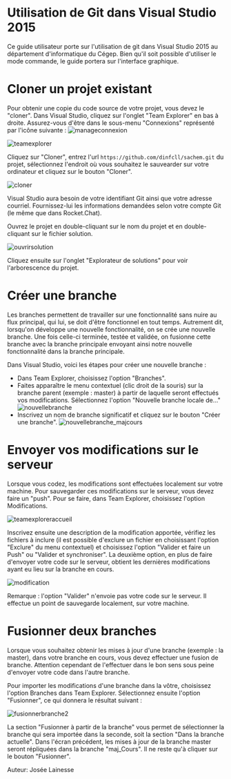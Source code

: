 # Utilisation de Git dans Visual Studio 2015
Ce guide utilisateur porte sur l'utilisation de git dans Visual Studio 2015 au département d'informatique du Cégep. Bien qu'il soit possible d'utiliser le mode commande, le guide portera sur l'interface graphique.

# Cloner un projet existant
Pour obtenir une copie du code source de votre projet, vous devez le "cloner". Dans Visual Studio, cliquez sur l'onglet "Team Explorer" en bas à droite. Assurez-vous d'être dans le sous-menu "Connexions" représenté par l'icône suivante : ![manageconnexion](https://github.com/dinfcll/sachem/blob/master/sachem/_Contribute/wiki/manageconnexion.png)

![teamexplorer](https://github.com/dinfcll/sachem/blob/master/sachem/_Contribute/wiki/teamexplorer.png)

Cliquez sur "Cloner", entrez l'url `https://github.com/dinfcll/sachem.git` du projet, sélectionnez l'endroit où vous souhaitez le sauvearder sur votre ordinateur et cliquez sur le bouton "Cloner".

![cloner](https://github.com/dinfcll/sachem/tree/blob/sachem/_Contribute/wiki/Capture.PNG)

Visual Studio aura besoin de votre identifiant Git ainsi que votre adresse courriel. Fournissez-lui les informations demandées selon votre compte Git (le même que dans Rocket.Chat).

Ouvrez le projet en double-cliquant sur le nom du projet et en double-cliquant sur le fichier solution.

![ouvrirsolution](https://github.com/dinfcll/sachem/blob/master/sachem/_Contribute/wiki/ouvrirsolution.png)

Cliquez ensuite sur l'onglet "Explorateur de solutions" pour voir l'arborescence du projet.


# Créer une branche
Les branches permettent de travailler sur une fonctionnalité sans nuire au flux principal, qui lui, se doit d'être fonctionnel en tout temps. Autrement dit, lorsqu'on développe une nouvelle fonctionnalité, on se crée une nouvelle branche. Une fois celle-ci terminée, testée et validée, on fusionne cette branche avec la branche principale envoyant ainsi notre nouvelle fonctionnalité dans la branche principale.

Dans Visual Studio, voici les étapes pour créer une nouvelle branche :
  - Dans Team Explorer, choisissez l'option "Branches".
  - Faites apparaître le menu contextuel (clic droit de la souris) sur la branche parent (exemple : master) à partir de laquelle seront effectués vos modifications. Sélectionnez l'option "Nouvelle branche locale de..."
![nouvellebranche](https://github.com/dinfcll/sachem/blob/master/sachem/_Contribute/wiki/nouvellebranche.png)
  - Inscrivez un nom de branche significatif et cliquez sur le bouton "Créer une branche".
![nouvellebranche_majcours](https://github.com/dinfcll/sachem/blob/master/sachem/_Contribute/wiki/nouvellebranche_majcours.png)


# Envoyer vos modifications sur le serveur
Lorsque vous codez, les modifications sont effectuées localement sur votre machine. Pour sauvegarder ces modifications sur le serveur, vous devez faire un "push". Pour se faire, dans Team Explorer, choisissez l'option Modifications.

![teamexploreraccueil](https://github.com/dinfcll/sachem/blob/master/sachem/_Contribute/wiki/teamexploreraccueil.png)

Inscrivez ensuite une description de la modification apportée, vérifiez les fichiers à inclure (il est possible d'exclure un fichier en choisissant l'option "Exclure" du menu contextuel) et choisissez l'option "Valider et faire un Push" ou "Valider et synchroniser". La deuxième option, en plus de faire d'envoyer votre code sur le serveur, obtient les dernières modifications ayant eu lieu sur la branche en cours.

![modification](https://github.com/dinfcll/sachem/blob/master/sachem/_Contribute/wiki/modification.png)

Remarque : l'option "Valider" n'envoie pas votre code sur le serveur. Il effectue un point de sauvegarde localement, sur votre machine.



# Fusionner deux branches
Lorsque vous souhaitez obtenir les mises à jour d'une branche (exemple : la master), dans votre branche en cours, vous devez effectuer une fusion de branche. Attention cependant de l'effectuer dans le bon sens sous peine d'envoyer votre code dans l'autre branche.

Pour importer les modifications d'une branche dans la vôtre, choisissez l'option Branches dans Team Explorer. Sélectionnez ensuite l'option "Fusionner", ce qui donnera le résultat suivant :

![fusionnerbranche2](https://github.com/dinfcll/sachem/blob/master/sachem/_Contribute/wiki/fusionbranche_etape2.png)

La section "Fusionner à partir de la branche" vous permet de sélectionner la branche qui sera importée dans la seconde, soit la section "Dans la branche actuelle". Dans l'écran précédent, les mises à jour de la branche master seront répliquées dans la branche "maj_Cours". Il ne reste qu'à cliquer sur le bouton "Fusionner".

Auteur: Josée Lainesse